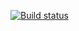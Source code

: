 [![Build status](https://ci.appveyor.com/api/projects/status/su1dww9c1dy6cdfa?svg=true)](https://ci.appveyor.com/project/Alla26/new)

